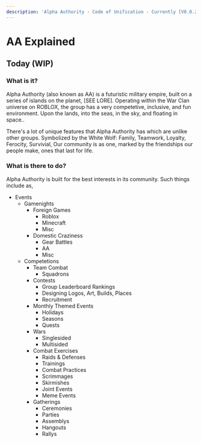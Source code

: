 ```yaml
---
description: 'Alpha Authority - Code of Unification - Currently [V0.0.23]'
---
```


# AA Explained

## Today \(WIP\)

### What is it?

Alpha Authority \(also known as AA\) is a futuristic military empire, built on a series of islands on the planet, \[SEE LORE\]. Operating within the War Clan universe on ROBLOX, the group has a very competetive, inclusive, and fun environment. Upon the lands, into the seas, in the sky, and floating in space..

There's a lot of unique features that Alpha Authority has which are unlike other groups. Symbolized by the White Wolf: Family, Teamwork, Loyalty, Ferocity, Survivial, Our community is as one, marked by the friendships our people make, ones that last for life.

### What is there to do?

Alpha Authority is built for the best interests in its community. Such things include as,

* Events 
  * Gamenights 
    * Foreign Games 
      * Roblox 
      * Minecraft 
      * Misc 
    * Domestic Craziness 
      * Gear Battles 
      * AA 
      * Misc 
  * Competetions 
    * Team Combat 
      * Squadrons 
    * Contests 
      * Group Leaderboard Rankings 
      * Designing Logos, Art, Builds, Places 
      * Recruitment 
    * Monthly Themed Events 
      * Holidays 
      * Seasons 
      * Quests 
    * Wars 
      * Singlesided 
      * Multisided 
    * Combat Exercises 
      * Raids & Defenses 
      * Trainings
      * Combat Practices
      * Scrimmages 
      * Skirmishes
      * Joint Events
      * Meme Events
    * Gatherings 
      * Ceremonies 
      * Parties 
      * Assemblys
      * Hangouts
      * Rallys

